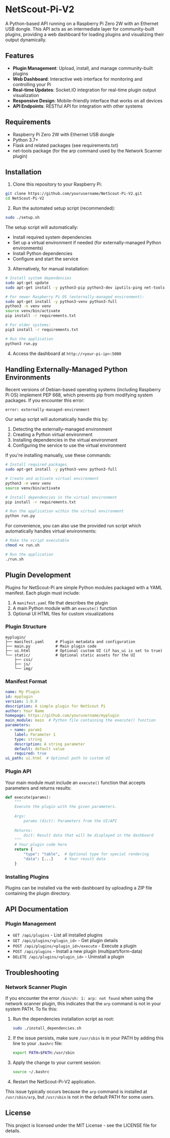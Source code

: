 # NetScout-Pi-V2

A Python-based API running on a Raspberry Pi Zero 2W with an Ethernet USB dongle. This API acts as an intermediate layer for community-built plugins, providing a web dashboard for loading plugins and visualizing their output dynamically.

## Features

- **Plugin Management**: Upload, install, and manage community-built plugins
- **Web Dashboard**: Interactive web interface for monitoring and controlling your Pi
- **Real-time Updates**: Socket.IO integration for real-time plugin output visualization
- **Responsive Design**: Mobile-friendly interface that works on all devices
- **API Endpoints**: RESTful API for integration with other systems

## Requirements

- Raspberry Pi Zero 2W with Ethernet USB dongle
- Python 3.7+
- Flask and related packages (see requirements.txt)
- net-tools package (for the arp command used by the Network Scanner plugin)

## Installation

1. Clone this repository to your Raspberry Pi:

```bash
git clone https://github.com/yourusername/NetScout-Pi-V2.git
cd NetScout-Pi-V2
```

2. Run the automated setup script (recommended):

```bash
sudo ./setup.sh
```

The setup script will automatically:
- Install required system dependencies
- Set up a virtual environment if needed (for externally-managed Python environments)
- Install Python dependencies
- Configure and start the service

3. Alternatively, for manual installation:

```bash
# Install system dependencies
sudo apt-get update
sudo apt-get install -y python3-pip python3-dev iputils-ping net-tools ethtool

# For newer Raspberry Pi OS (externally-managed environment):
sudo apt-get install -y python3-venv python3-full
python3 -m venv venv
source venv/bin/activate
pip install -r requirements.txt

# For older systems:
pip3 install -r requirements.txt

# Run the application
python3 run.py
```

4. Access the dashboard at `http://<your-pi-ip>:5000`

## Handling Externally-Managed Python Environments

Recent versions of Debian-based operating systems (including Raspberry Pi OS) implement PEP 668, which prevents pip from modifying system packages. If you encounter this error:

```
error: externally-managed-environment
```

Our setup script will automatically handle this by:

1. Detecting the externally-managed environment
2. Creating a Python virtual environment
3. Installing dependencies in the virtual environment
4. Configuring the service to use the virtual environment

If you're installing manually, use these commands:

```bash
# Install required packages
sudo apt-get install -y python3-venv python3-full

# Create and activate virtual environment
python3 -m venv venv
source venv/bin/activate

# Install dependencies in the virtual environment
pip install -r requirements.txt

# Run the application within the virtual environment
python run.py
```

For convenience, you can also use the provided run script which automatically handles virtual environments:

```bash
# Make the script executable
chmod +x run.sh

# Run the application
./run.sh
```

## Plugin Development

Plugins for NetScout-Pi are simple Python modules packaged with a YAML manifest. Each plugin must include:

1. A `manifest.yaml` file that describes the plugin
2. A main Python module with an `execute()` function
3. Optional UI HTML files for custom visualizations

### Plugin Structure

```
myplugin/
├── manifest.yaml     # Plugin metadata and configuration
├── main.py           # Main plugin code
├── ui.html           # Optional custom UI (if has_ui is set to true)
└── static/           # Optional static assets for the UI
    ├── css/
    ├── js/
    └── img/
```

### Manifest Format

```yaml
name: My Plugin
id: myplugin
version: 1.0.0
description: A simple plugin for NetScout Pi
author: Your Name
homepage: https://github.com/yourusername/myplugin
main_module: main  # Python file containing the execute() function
parameters:
  - name: param1
    label: Parameter 1
    type: string
    description: A string parameter
    default: default value
    required: true
ui_path: ui.html  # Optional path to custom UI
```

### Plugin API

Your main module must include an `execute()` function that accepts parameters and returns results:

```python
def execute(params):
    """
    Execute the plugin with the given parameters.
    
    Args:
        params (dict): Parameters from the UI/API
        
    Returns:
        dict: Result data that will be displayed in the dashboard
    """
    # Your plugin code here
    return {
        "type": "table",  # Optional type for special rendering
        "data": [...]     # Your result data
    }
```

### Installing Plugins

Plugins can be installed via the web dashboard by uploading a ZIP file containing the plugin directory.

## API Documentation

### Plugin Management

- `GET /api/plugins` - List all installed plugins
- `GET /api/plugins/<plugin_id>` - Get plugin details
- `POST /api/plugins/<plugin_id>/execute` - Execute a plugin
- `POST /api/plugins` - Install a new plugin (multipart/form-data)
- `DELETE /api/plugins/<plugin_id>` - Uninstall a plugin

## Troubleshooting

### Network Scanner Plugin

If you encounter the error `/bin/sh: 1: arp: not found` when using the network scanner plugin, this indicates that the `arp` command is not in your system PATH. To fix this:

1. Run the dependencies installation script as root:

   ```bash
   sudo ./install_dependencies.sh
   ```

2. If the issue persists, make sure `/usr/sbin` is in your PATH by adding this line to your `.bashrc` file:

   ```bash
   export PATH=$PATH:/usr/sbin
   ```

3. Apply the change to your current session:

   ```bash
   source ~/.bashrc
   ```

4. Restart the NetScout-Pi-V2 application.

This issue typically occurs because the `arp` command is installed at `/usr/sbin/arp`, but `/usr/sbin` is not in the default PATH for some users.

## License

This project is licensed under the MIT License - see the LICENSE file for details.
